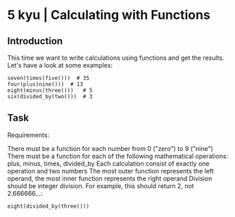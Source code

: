 # 5 kyu | Calculating with Functions

## Introduction

This time we want to write calculations using functions and get the results. Let's have a look at some examples:

```en
seven(times(five()))  # 35
four(plus(nine()))  # 13
eight(minus(three()))   # 5
six(divided_by(two()))  # 3
```

## Task

Requirements:

There must be a function for each number from 0 ("zero") to 9 ("nine")
There must be a function for each of the following mathematical operations: plus, minus, times, divided_by
Each calculation consist of exactly one operation and two numbers
The most outer function represents the left operand, the most inner function represents the right operand
Division should be integer division. For example, this should return 2, not 2.666666...:

```en
eight(divided_by(three()))
```
